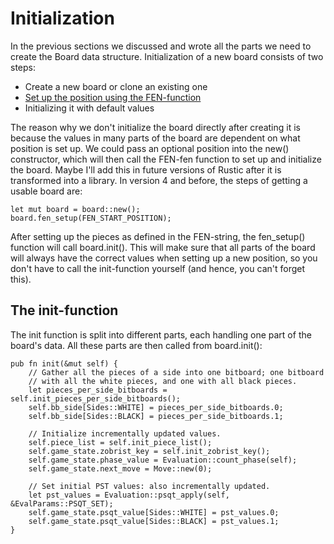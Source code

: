 # Initialization

In the previous sections we discussed and wrote all the parts we need to
create the Board data structure. Initialization of a new board consists of
two steps:

- Create a new board or clone an existing one
- [Set up the position using the FEN-function](../board_functionality/handling_fen_strings.md)
- Initializing it with default values

The reason why we don't initialize the board directly after creating it is
because the values in many parts of the board are dependent on what
position is set up. We could pass an optional position into the new()
constructor, which will then call the FEN-fen function to set up and
initialize the board. Maybe I'll add this in future versions of Rustic
after it is transformed into a library. In version 4 and before, the steps
of getting a usable board are:

```rust,ignore
let mut board = board::new();
board.fen_setup(FEN_START_POSITION);
```

After setting up the pieces as defined in the FEN-string, the fen_setup()
function will call board.init(). This will make sure that all parts of the
board will always have the correct values when setting up a new position,
so you don't have to call the init-function yourself (and hence, you can't
forget this).

## The init-function

The init function is split into different parts, each handling one part of
the board's data. All these parts are then called from board.init():

```rust,ignore
pub fn init(&mut self) {
    // Gather all the pieces of a side into one bitboard; one bitboard
    // with all the white pieces, and one with all black pieces.
    let pieces_per_side_bitboards = self.init_pieces_per_side_bitboards();
    self.bb_side[Sides::WHITE] = pieces_per_side_bitboards.0;
    self.bb_side[Sides::BLACK] = pieces_per_side_bitboards.1;

    // Initialize incrementally updated values.
    self.piece_list = self.init_piece_list();
    self.game_state.zobrist_key = self.init_zobrist_key();
    self.game_state.phase_value = Evaluation::count_phase(self);
    self.game_state.next_move = Move::new(0);

    // Set initial PST values: also incrementally updated.
    let pst_values = Evaluation::psqt_apply(self, &EvalParams::PSQT_SET);
    self.game_state.psqt_value[Sides::WHITE] = pst_values.0;
    self.game_state.psqt_value[Sides::BLACK] = pst_values.1;
}
```


